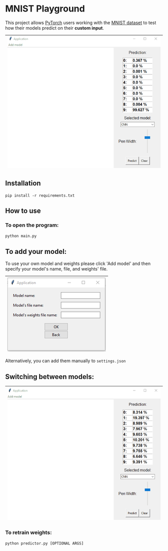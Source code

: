 # MNIST Playground

This project allows [PyTorch](https://github.com/pytorch) users working with the [MNIST dataset](http://yann.lecun.com/exdb/mnist/) to test how their models predict on their **custom input**.

|![](https://github.com/JedrzejMikolajczyk/digit-recognition/blob/main/GIF.gif)|
|-|
## Installation
```
pip install -r requirements.txt
```

## How to use
### To open the program:
```
python main.py
```

## To add your model:

To use your own model and weights please click 'Add model' and then specify your model's name, file, and weights' file.  

|![](https://github.com/JedrzejMikolajczyk/digit-recognition/blob/main/picture1.png)|
|-|

Alternatively, you can add them manually to ```settings.json```  

## Switching between models:
|![](https://github.com/JedrzejMikolajczyk/digit-recognition/blob/main/GIF1.gif)|
|-|

### To retrain weights:
```
python predictor.py [OPTIONAL ARGS]
```


